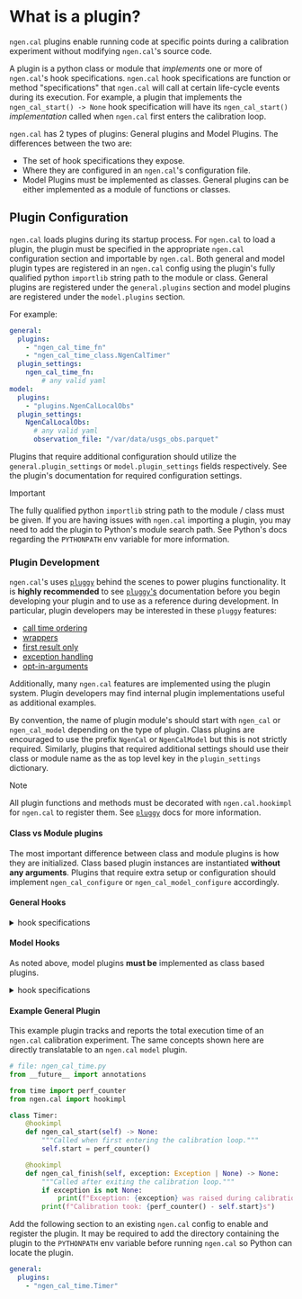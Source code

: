 # What is a plugin?

`ngen.cal` plugins enable running code at specific points during a calibration experiment without modifying `ngen.cal`'s source code.

A plugin is a python class or module that _implements_ one or more of `ngen.cal`'s hook specifications.
`ngen.cal` hook specifications are function or method "specifications" that `ngen.cal` will call at certain life-cycle events during its execution.
For example, a plugin that implements the `ngen_cal_start() -> None` hook specification will have its `ngen_cal_start()` _implementation_ called when `ngen.cal` first enters the calibration loop.

`ngen.cal` has 2 types of plugins: General plugins and Model Plugins.
The differences between the two are:
- The set of hook specifications they expose.
- Where they are configured in an `ngen.cal`'s configuration file.
- Model Plugins must be implemented as classes. General plugins can be either implemented as a module of functions or classes.

## Plugin Configuration

`ngen.cal` loads plugins during its startup process.
For `ngen.cal` to load a plugin, the plugin must be specified in the appropriate `ngen.cal` configuration section and importable by `ngen.cal`.
Both general and model plugin types are registered in an `ngen.cal` config using the plugin's fully qualified python `importlib` string path to the module or class.
General plugins are registered under the `general.plugins` section and model plugins are registered under the `model.plugins` section.

For example:
```yaml
general:
  plugins:
    - "ngen_cal_time_fn"
    - "ngen_cal_time_class.NgenCalTimer"
  plugin_settings:
    ngen_cal_time_fn:
        # any valid yaml
model:
  plugins:
    - "plugins.NgenCalLocalObs"
  plugin_settings:
    NgenCalLocalObs:
      # any valid yaml
      observation_file: "/var/data/usgs_obs.parquet"
```

Plugins that require additional configuration should utilize the `general.plugin_settings` or `model.plugin_settings` fields respectively.
See the plugin's documentation for required configuration settings.

> [!IMPORTANT]
> The fully qualified python `importlib` string path to the module / class must be given.
> If you are having issues with `ngen.cal` importing a plugin, you may need to add the plugin to Python's module search path.
> See Python's docs regarding the `PYTHONPATH` env variable for more information.


### Plugin Development

`ngen.cal`'s uses [`pluggy`](https://pluggy.readthedocs.io/en/stable/) behind the scenes to power plugins functionality.
It is **highly recommended** to see [`pluggy`'s](https://pluggy.readthedocs.io/en/stable/) documentation before you begin developing your plugin and to use as a reference during development.
In particular, plugin developers may be interested in these `pluggy` features:
- [call time ordering](https://pluggy.readthedocs.io/en/stable/#call-time-order)
- [wrappers](https://pluggy.readthedocs.io/en/stable/#wrappers)
- [first result only](https://pluggy.readthedocs.io/en/stable/#first-result-only)
- [exception handling](https://pluggy.readthedocs.io/en/stable/#exception-handling)
- [opt-in-arguments](https://pluggy.readthedocs.io/en/stable/#opt-in-arguments)

Additionally, many `ngen.cal` features are implemented using the plugin system.
Plugin developers may find internal plugin implementations useful as additional examples.

By convention, the name of plugin module's should start with `ngen_cal` or `ngen_cal_model` depending on the type of plugin.
Class plugins are encouraged to use the prefix `NgenCal` or `NgenCalModel` but this is not strictly required.
Similarly, plugins that required additional settings should use their class or module name as the as top level key in the `plugin_settings` dictionary.

> [!NOTE]
> All plugin functions and methods must be decorated with `ngen.cal.hookimpl` for `ngen.cal` to register them.
> See [`pluggy`](https://pluggy.readthedocs.io/en/stable/) docs for more information.


#### Class vs Module plugins

The most important difference between class and module plugins is how they are initialized.
Class based plugin instances are instantiated **without any arguments**.
Plugins that require extra setup or configuration should implement `ngen_cal_configure` or `ngen_cal_model_configure` accordingly.


#### General Hooks

<details>
<summary>hook specifications</summary>

```python
@hookspec
def ngen_cal_configure(config: General) -> None:
    """
    Called before calibration begins.
    This allow plugins to perform initial configuration.

    Plugins' configuration data should be provided using the
    `plugins_settings` field in the `ngen.cal` configuration file.
    By convention, the name of the plugin should be used as top level key in
    the `plugin_settings` dictionary.
    """
```


```python
@hookspec
def ngen_cal_start() -> None:
    """Called when first entering the calibration loop."""
```


```python
@hookspec
def ngen_cal_finish(exception: Exception | None) -> None:
    """
    Called after exiting the calibration loop.
    Plugin implementations are guaranteed to be called even if an exception is
    raised during the calibration loop.
    `exception` will be non-none if an exception was raised during calibration.
    """
```

</details>


#### Model Hooks

As noted above, model plugins **must be** implemented as class based plugins.

<details>
<summary>hook specifications</summary>

```python
@hookspec
def ngen_cal_model_configure(self, config: ModelExec) -> None:
    """
    Called before calibration begins.
    This allow plugins to perform initial configuration.

    Plugins' configuration data should be provided using the
    `plugins_settings` field in the `model` section of an `ngen.cal`
    configuration file.
    By convention, the name of the plugin should be used as top level key in
    the `plugin_settings` dictionary.
    """
```

```python
@hookspec(firstresult=True)
def ngen_cal_model_observations(
    self,
    nexus: Nexus,
    start_time: datetime,
    end_time: datetime,
    simulation_interval: pd.Timedelta,
) -> pd.Series:
    """
    Called during each calibration iteration to provide truth / observation
    values in the form of a pandas Series, indexed by time with a record
    every `simulation_interval`.
    The returned pandas Series should be in units of cubic meters per
    second.

    `nexus`: HY_Features Nexus
    `start_time`, `end_time`: inclusive simulation time range
    `simulation_interval`: time (distance) between simulation values
    """
```

```python
@hookspec(firstresult=True)
def ngen_cal_model_output(self, nexus: Nexus) -> pd.Series:
    """
    Called during each calibration iteration to provide the model output in
    the form of a pandas Series, indexed by time.
    Output series should be in units of cubic meters per second.
    """
```

```python
@hookspec
def ngen_cal_model_iteration_finish(self, iteration: int, info: JobMeta) -> None:
    """
    Called after each model iteration is completed and evaluated.
    And before the next iteration is configured and started.
    Currently called at the end of an Adjustable's check_point function
    which writes out calibration/parameter state data each iteration.

    Raise `ngen.cal.errors.StopEarly` to cancel further calibration iterations.
    Post-calibration validation will be conducted if configured.
    """
```

```python
@hookspec(firstresult=True)
def ngen_cal_model_validation_cmd(self, binary: str, args: str) -> tuple[str, str]:
    """
    Called before validation to override the command used for validation.
    A plugin should return a tuple of [binary: str, args: str].

    `binary` and `args` contain the values used for calibration.
    """
```

</details>


#### Example General Plugin

This example plugin tracks and reports the total execution time of an `ngen.cal` calibration experiment.
The same concepts shown here are directly translatable to an `ngen.cal` `model` plugin.

```python
# file: ngen_cal_time.py
from __future__ import annotations

from time import perf_counter
from ngen.cal import hookimpl

class Timer:
    @hookimpl
    def ngen_cal_start(self) -> None:
        """Called when first entering the calibration loop."""
        self.start = perf_counter()

    @hookimpl
    def ngen_cal_finish(self, exception: Exception | None) -> None:
        """Called after exiting the calibration loop."""
        if exception is not None:
            print(f"Exception: {exception} was raised during calibration")
        print(f"Calibration took: {perf_counter() - self.start}s")
```

Add the following section to an existing `ngen.cal` config to enable and register the plugin.
It may be required to add the directory containing the plugin to the `PYTHONPATH` env variable before running `ngen.cal` so Python can locate the plugin.

```yaml
general:
  plugins:
    - "ngen_cal_time.Timer"
```
